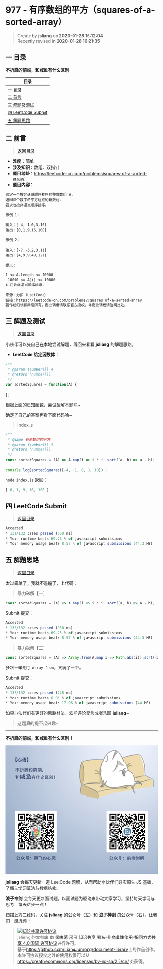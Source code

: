 977 - 有序数组的平方（squares-of-a-sorted-array）
===

> Create by **jsliang** on **2020-01-28 16:12:04**  
> Recently revised in **2020-01-28 16:21:35**

## <a name="chapter-one" id="chapter-one"></a>一 目录

**不折腾的前端，和咸鱼有什么区别**

| 目录 |
| --- | 
| [一 目录](#chapter-one) | 
| <a name="catalog-chapter-two" id="catalog-chapter-two"></a>[二 前言](#chapter-two) |
| <a name="catalog-chapter-three" id="catalog-chapter-three"></a>[三 解题及测试](#chapter-three) |
| <a name="catalog-chapter-four" id="catalog-chapter-four"></a>[四 LeetCode Submit](#chapter-four) |
| <a name="catalog-chapter-five" id="catalog-chapter-five"></a>[五 解题思路](#chapter-five) |

## <a name="chapter-two" id="chapter-two"></a>二 前言

> [返回目录](#chapter-one)

* **难度**：简单
* **涉及知识**：数组、双指针
* **题目地址**：https://leetcode-cn.com/problems/squares-of-a-sorted-array/
* **题目内容**：

```
给定一个按非递减顺序排序的整数数组 A，
返回每个数字的平方组成的新数组，
要求也按非递减顺序排序。 

示例 1：

输入：[-4,-1,0,3,10]
输出：[0,1,9,16,100]

示例 2：

输入：[-7,-3,2,3,11]
输出：[4,9,9,49,121]

提示：

1 <= A.length <= 10000
-10000 <= A[i] <= 10000
A 已按非递减顺序排序。

来源：力扣（LeetCode）
链接：https://leetcode-cn.com/problems/squares-of-a-sorted-array
著作权归领扣网络所有。商业转载请联系官方授权，非商业转载请注明出处。
```

## <a name="chapter-three" id="chapter-three"></a>三 解题及测试

> [返回目录](#chapter-one)

小伙伴可以先自己在本地尝试解题，再回来看看 **jsliang** 的解题思路。

* **LeetCode 给定函数体**：

```js
/**
 * @param {number[]} A
 * @return {number[]}
 */
var sortedSquares = function(A) {
    
};
```

根据上面的已知函数，尝试破解本题吧~

确定了自己的答案再看下面代码哈~

> index.js

```js
/**
 * @name 有序数组的平方
 * @param {number[]} A
 * @return {number[]}
 */
const sortedSquares = (A) => A.map(i => i * i).sort((a, b) => a - b);

console.log(sortedSquares([-4, -1, 0, 3, 10]));
```

`node index.js` 返回：

```js
[ 0, 1, 9, 16, 100 ]
```

## <a name="chapter-four" id="chapter-four"></a>四 LeetCode Submit

> [返回目录](#chapter-one)

```js
Accepted
* 132/132 cases passed (160 ms)
* Your runtime beats 69.25 % of javascript submissions
* Your memory usage beats 8.57 % of javascript submissions (44.3 MB)
```

## <a name="chapter-five" id="chapter-five"></a>五 解题思路

> [返回目录](#chapter-one)

太过简单了，我就不逼逼了，上代码：

> 暴力破解【一】

```js
const sortedSquares = (A) => A.map(i => i * i).sort((a, b) => a - b);
```

Submit 提交：

```js
Accepted
* 132/132 cases passed (160 ms)
* Your runtime beats 69.25 % of javascript submissions
* Your memory usage beats 8.57 % of javascript submissions (44.3 MB)
```

> 暴力破解【二】

```js
const sortedSquares = (A) => Array.from(A.map(i => Math.abs(i)).sort((a, b) => a - b), (value) => value * value);
```

多次一举用了 `Array.from`，贪玩了一下。

Submit 提交：

```js
Accepted
* 132/132 cases passed (248 ms)
* Your runtime beats 6.86 % of javascript submissions
* Your memory usage beats 17.96 % of javascript submissions (44 MB)
```

如果小伙伴们有更好的思路想法，欢迎评论留言或者私聊 **jsliang**~

> 这题真的提不起兴趣~

---

**不折腾的前端，和咸鱼有什么区别！**

![图](../../../public-repertory/img/z-index-small.png)

**jsliang** 会每天更新一道 LeetCode 题解，从而帮助小伙伴们夯实原生 JS 基础，了解与学习算法与数据结构。

**浪子神剑** 会每天更新面试题，以面试题为驱动来带动大家学习，坚持每天学习与思考，每天进步一点！

扫描上方二维码，关注 **jsliang** 的公众号（左）和 **浪子神剑** 的公众号（右），让我们一起折腾！

> <a rel="license" href="http://creativecommons.org/licenses/by-nc-sa/4.0/"><img alt="知识共享许可协议" style="border-width:0" src="https://i.creativecommons.org/l/by-nc-sa/4.0/88x31.png" /></a><br /><span xmlns:dct="http://purl.org/dc/terms/" property="dct:title">jsliang 的文档库</span> 由 <a xmlns:cc="http://creativecommons.org/ns#" href="https://github.com/LiangJunrong/document-library" property="cc:attributionName" rel="cc:attributionURL">梁峻荣</a> 采用 <a rel="license" href="http://creativecommons.org/licenses/by-nc-sa/4.0/">知识共享 署名-非商业性使用-相同方式共享 4.0 国际 许可协议</a>进行许可。<br />基于<a xmlns:dct="http://purl.org/dc/terms/" href="https://github.com/LiangJunrong/document-library" rel="dct:source">https://github.com/LiangJunrong/document-library</a>上的作品创作。<br />本许可协议授权之外的使用权限可以从 <a xmlns:cc="http://creativecommons.org/ns#" href="https://creativecommons.org/licenses/by-nc-sa/2.5/cn/" rel="cc:morePermissions">https://creativecommons.org/licenses/by-nc-sa/2.5/cn/</a> 处获得。